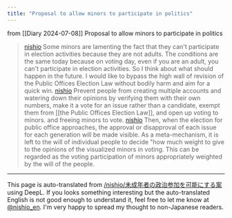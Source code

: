 ```yaml
---
title: "Proposal to allow minors to participate in politics"
---
```


from  [[Diary 2024-07-08]]
Proposal to allow minors to participate in politics
> [nishio](https://x.com/nishio/status/1809732941712617748) Some minors are lamenting the fact that they can't participate in election activities because they are not adults. The conditions are the same today because on voting day, even if you are an adult, you can't participate in election activities. So I think about what should happen in the future. I would like to bypass the high wall of revision of the Public Offices Election Law without bodily harm and aim for a quick win.
> [nishio](https://x.com/nishio/status/1809733905781780584) Prevent people from creating multiple accounts and watering down their opinions by verifying them with their own numbers, make it a vote for an issue rather than a candidate, exempt them from [[the Public Offices Election Law]], and open up voting to minors. and freeing minors to vote.
> [nishio](https://x.com/nishio/status/1809734289363464534) Then, when the election for public office approaches, the approval or disapproval of each issue for each generation will be made visible. As a meta-mechanism, it is left to the will of individual people to decide "how much weight to give to the opinions of the visualized minors in voting. This can be regarded as the voting participation of minors appropriately weighted by the will of the people.


---
This page is auto-translated from [/nishio/未成年者の政治参加を可能にする案](https://scrapbox.io/nishio/未成年者の政治参加を可能にする案) using DeepL. If you looks something interesting but the auto-translated English is not good enough to understand it, feel free to let me know at [@nishio_en](https://twitter.com/nishio_en). I'm very happy to spread my thought to non-Japanese readers.